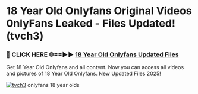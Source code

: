 # 18 Year Old Onlyfans Original Videos 0nlyFans Leaked - Files Updated! (tvch3)

<h3>🔴 CLICK HERE 🌐==►► <a href="https://tinyurl.com/x26r9saj" rel="nofollow">18 Year Old Onlyfans Updated Files</a></h3>

Get 18 Year Old Onlyfans and all content. Now you can access all videos and pictures of 18 Year Old Onlyfans. New Updated Files 2025!

[![tvch3](https://i.imgur.com/LkgZPqh.gif)](https://tinyurl.com/x26r9saj)
onlyfans 18 year olds